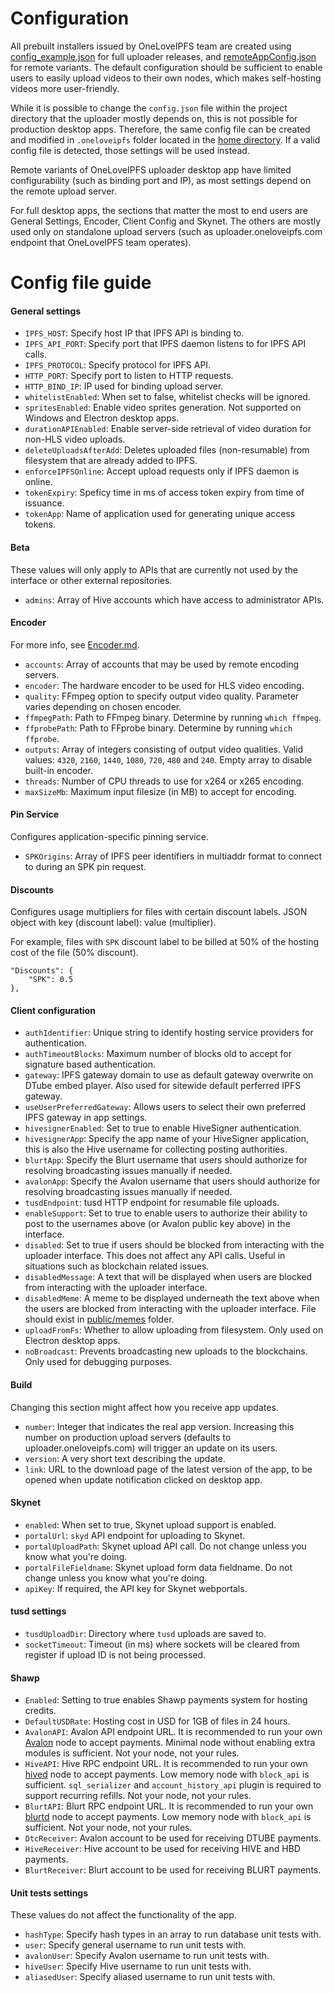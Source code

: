 # Configuration

All prebuilt installers issued by OneLoveIPFS team are created using [config_example.json](https://github.com/oneloveipfs/ipfsVideoUploader/blob/master/config_example.json) for full uploader releases, and [remoteAppConfig.json](https://github.com/oneloveipfs/ipfsVideoUploader/blob/master/remoteAppConfig.json) for remote variants. The default configuration should be sufficient to enable users to easily upload videos to their own nodes, which makes self-hosting videos more user-friendly.

While it is possible to change the `config.json` file within the project directory that the uploader mostly depends on, this is not possible for production desktop apps. Therefore, the same config file can be created and modified in `.oneloveipfs` folder located in the [home directory](https://en.wikipedia.org/wiki/Home_directory#Default_home_directory_per_operating_system). If a valid config file is detected, those settings will be used instead.

Remote variants of OneLoveIPFS uploader desktop app have limited configurability (such as binding port and IP), as most settings depend on the remote upload server.

For full desktop apps, the sections that matter the most to end users are General Settings, Encoder, Client Config and Skynet. The others are mostly used only on standalone upload servers (such as uploader.oneloveipfs.com endpoint that OneLoveIPFS team operates).

# Config file guide

#### General settings
* `IPFS_HOST`: Specify host IP that IPFS API is binding to.
* `IPFS_API_PORT`: Specify port that IPFS daemon listens to for IPFS API calls.
* `IPFS_PROTOCOL`: Specify protocol for IPFS API.
* `HTTP_PORT`: Specify port to listen to HTTP requests.
* `HTTP_BIND_IP`: IP used for binding upload server.
* `whitelistEnabled`: When set to false, whitelist checks will be ignored.
* `spritesEnabled`: Enable video sprites generation. Not supported on Windows and Electron desktop apps.
* `durationAPIEnabled`: Enable server-side retrieval of video duration for non-HLS video uploads.
* `deleteUploadsAfterAdd`: Deletes uploaded files (non-resumable) from filesystem that are already added to IPFS.
* `enforceIPFSOnline`: Accept upload requests only if IPFS daemon is online.
* `tokenExpiry`: Speficy time in ms of access token expiry from time of issuance.
* `tokenApp`: Name of application used for generating unique access tokens.

#### Beta
These values will only apply to APIs that are currently not used by the interface or other external repositories.
* `admins`: Array of Hive accounts which have access to administrator APIs.

#### Encoder
For more info, see [Encoder.md](https://github.com/oneloveipfs/ipfsVideoUploader/blob/master/docs/Encoder.md).
* `accounts`: Array of accounts that may be used by remote encoding servers.
* `encoder`: The hardware encoder to be used for HLS video encoding.
* `quality`: FFmpeg option to specify output video quality. Parameter varies depending on chosen encoder.
* `ffmpegPath`: Path to FFmpeg binary. Determine by running `which ffmpeg`.
* `ffprobePath`: Path to FFprobe binary. Determine by running `which ffprobe`.
* `outputs`: Array of integers consisting of output video qualities. Valid values: `4320`, `2160`, `1440`, `1080`, `720`, `480` and `240`. Empty array to disable built-in encoder.
* `threads`: Number of CPU threads to use for x264 or x265 encoding.
* `maxSizeMb`: Maximum input filesize (in MB) to accept for encoding.

#### Pin Service
Configures application-specific pinning service.
* `SPKOrigins`: Array of IPFS peer identifiers in multiaddr format to connect to during an SPK pin request.

#### Discounts
Configures usage multipliers for files with certain discount labels. JSON object with key (discount label): value (multiplier).

For example, files with `SPK` discount label to be billed at 50% of the hosting cost of the file (50% discount).

```
"Discounts": {
    "SPK": 0.5
},
```

#### Client configuration
* `authIdentifier`: Unique string to identify hosting service providers for authentication.
* `authTimeoutBlocks`: Maximum number of blocks old to accept for signature based authentication.
* `gateway`: IPFS gateway domain to use as default gateway overwrite on DTube embed player. Also used for sitewide default perferred IPFS gateway.
* `useUserPreferredGateway`: Allows users to select their own preferred IPFS gateway in app settings.
* `hivesignerEnabled`: Set to true to enable HiveSigner authentication.
* `hivesignerApp`: Specify the app name of your HiveSigner application, this is also the Hive username for collecting posting authorities.
* `blurtApp`: Specify the Blurt username that users should authorize for resolving broadcasting issues manually if needed.
* `avalonApp`: Specify the Avalon username that users should authorize for resolving broadcasting issues manually if needed.
* `tusdEndpoint`: tusd HTTP endpoint for resumable file uploads.
* `enableSupport`: Set to true to enable users to authorize their ability to post to the usernames above (or Avalon public key above) in the interface.
* `disabled`: Set to true if users should be blocked from interacting with the uploader interface. This does not affect any API calls. Useful in situations such as blockchain related issues.
* `disabledMessage`: A text that will be displayed when users are blocked from interacting with the uploader interface.
* `disabledMeme`: A meme to be displayed underneath the text above when the users are blocked from interacting with the uploader interface. File should exist in [public/memes](https://github.com/oneloveipfs/ipfsVideoUploader/tree/master/public/memes) folder.
* `uploadFromFs`: Whether to allow uploading from filesystem. Only used on Electron desktop apps.
* `noBroadcast`: Prevents broadcasting new uploads to the blockchains. Only used for debugging purposes.

#### Build
Changing this section might affect how you receive app updates.
* `number`: Integer that indicates the real app version. Increasing this number on production upload servers (defaults to uploader.oneloveipfs.com) will trigger an update on its users.
* `version`: A very short text describing the update.
* `link`: URL to the download page of the latest version of the app, to be opened when update notification clicked on desktop app.

#### Skynet
* `enabled`: When set to true, Skynet upload support is enabled.
* `portalUrl`: `skyd` API endpoint for uploading to Skynet.
* `portalUploadPath`: Skynet upload API call. Do not change unless you know what you're doing.
* `portalFileFieldname`: Skynet upload form data fieldname. Do not change unless you know what you're doing.
* `apiKey`: If required, the API key for Skynet webportals.

#### tusd settings
* `tusdUploadDir`: Directory where `tusd` uploads are saved to.
* `socketTimeout`: Timeout (in ms) where sockets will be cleared from register if upload ID is not being processed.

#### Shawp
* `Enabled`: Setting to true enables Shawp payments system for hosting credits.
* `DefaultUSDRate`: Hosting cost in USD for 1GB of files in 24 hours.
* `AvalonAPI`: Avalon API endpoint URL. It is recommended to run your own [Avalon](https://github.com/dtube/avalon) node to accept payments. Minimal node without enabling extra modules is sufficient. Not your node, not your rules.
* `HiveAPI`: Hive RPC endpoint URL. It is recommended to run your own [hived](https://gitlab.syncad.com/hive/hive) node to accept payments. Low memory node with `block_api` is sufficient. `sql_serializer` and `account_history_api` plugin is required to support recurring refills. Not your node, not your rules.
* `BlurtAPI`: Blurt RPC endpoint URL. It is recommended to run your own [blurtd](https://gitlab.com/blurt/blurt) node to accept payments. Low memory node with `block_api` is sufficient. Not your node, not your rules.
* `DtcReceiver`: Avalon account to be used for receiving DTUBE payments.
* `HiveReceiver`: Hive account to be used for receiving HIVE and HBD payments.
* `BlurtReceiver`: Blurt account to be used for receiving BLURT payments.

#### Unit tests settings

These values do not affect the functionality of the app.
* `hashType`: Specify hash types in an array to run database unit tests with.
* `user`: Specify general username to run unit tests with.
* `avalonUser`: Specify Avalon username to run unit tests with.
* `hiveUser`: Specify Hive username to run unit tests with.
* `aliasedUser`: Specify aliased username to run unit tests with.